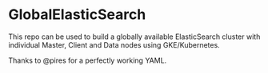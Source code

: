 # GlobalElasticSearch

This repo can be used to build a globally available ElasticSearch cluster with individual Master, Client and Data nodes using GKE/Kubernetes.

Thanks to @pires for a perfectly working YAML.
